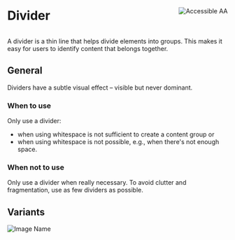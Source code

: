 <div style="display: inline-flex; align-items: center; justify-content: space-between; width: 100%;">
    <h1>Divider</h1>
    <img src="assets/aa.png" alt="Accessible AA" />
</div>

A divider is a thin line that helps divide elements into groups. This makes it easy for users to identify content that belongs together.

## General

Dividers have a subtle visual effect – visible but never dominant.

### When to use

Only use a divider:

*	when using whitespace is not sufficient to create a content group or
*	when using whitespace is not possible, e.g., when there's not enough space.


### When not to use

Only use a divider when really necessary. To avoid clutter and fragmentation, use as few dividers as possible.


## Variants

![Image Name](assets/3_components/divider/divider.png)

